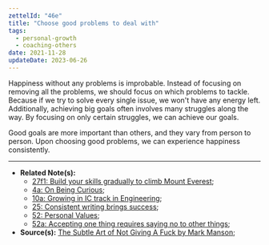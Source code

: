 ```yaml
---
zettelId: "46e"
title: "Choose good problems to deal with"
tags:
  - personal-growth
  - coaching-others
date: 2021-11-28
updateDate: 2023-06-26
---
```


Happiness without any problems is improbable. Instead of focusing on removing all the problems, we should focus on which problems to tackle. Because if we try to solve every single issue, we won't have any energy left. Additionally, achieving big goals often involves many struggles along the way. By focusing on only certain struggles, we can achieve our goals.

Good goals are more important than others, and they vary from person to person. Upon choosing good problems, we can experience happiness consistently.

---

- **Related Note(s):**
  - [27f1: Build your skills gradually to climb Mount Everest](/notes/27f1/);
  - [4a: On Being Curious](/notes/4a/);
  - [10a: Growing in IC track in Engineering](/notes/10a/);
  - [25: Consistent writing brings success](/notes/25/);
  - [52: Personal Values](/notes/52/);
  - [52a: Accepting one thing requires saying no to other things](/notes/52a/);
- **Source(s):** [The Subtle Art of Not Giving A Fuck by Mark Manson](/books/the-subtle-art-of-not-giving-a-fuck-by-mark-manson-book-summary-review-and-notes/);
